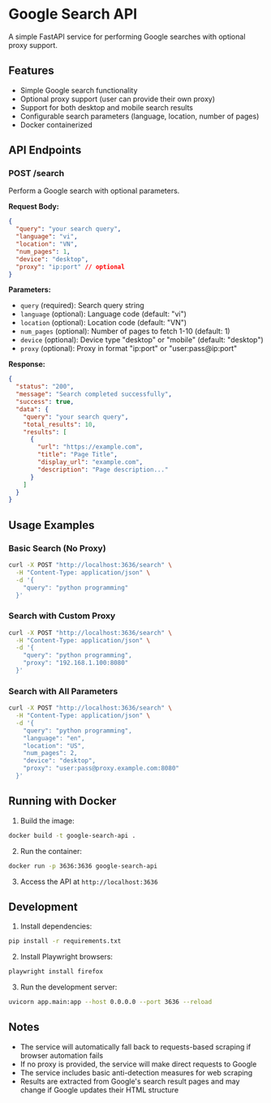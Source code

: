 # Google Search API

A simple FastAPI service for performing Google searches with optional proxy support.

## Features

- Simple Google search functionality
- Optional proxy support (user can provide their own proxy)
- Support for both desktop and mobile search results
- Configurable search parameters (language, location, number of pages)
- Docker containerized

## API Endpoints

### POST /search

Perform a Google search with optional parameters.

**Request Body:**
```json
{
  "query": "your search query",
  "language": "vi",
  "location": "VN", 
  "num_pages": 1,
  "device": "desktop",
  "proxy": "ip:port" // optional
}
```

**Parameters:**
- `query` (required): Search query string
- `language` (optional): Language code (default: "vi")
- `location` (optional): Location code (default: "VN")
- `num_pages` (optional): Number of pages to fetch 1-10 (default: 1)
- `device` (optional): Device type "desktop" or "mobile" (default: "desktop")
- `proxy` (optional): Proxy in format "ip:port" or "user:pass@ip:port"

**Response:**
```json
{
  "status": "200",
  "message": "Search completed successfully",
  "success": true,
  "data": {
    "query": "your search query",
    "total_results": 10,
    "results": [
      {
        "url": "https://example.com",
        "title": "Page Title",
        "display_url": "example.com",
        "description": "Page description..."
      }
    ]
  }
}
```

## Usage Examples

### Basic Search (No Proxy)
```bash
curl -X POST "http://localhost:3636/search" \
  -H "Content-Type: application/json" \
  -d '{
    "query": "python programming"
  }'
```

### Search with Custom Proxy
```bash
curl -X POST "http://localhost:3636/search" \
  -H "Content-Type: application/json" \
  -d '{
    "query": "python programming",
    "proxy": "192.168.1.100:8080"
  }'
```

### Search with All Parameters
```bash
curl -X POST "http://localhost:3636/search" \
  -H "Content-Type: application/json" \
  -d '{
    "query": "python programming",
    "language": "en",
    "location": "US",
    "num_pages": 2,
    "device": "desktop",
    "proxy": "user:pass@proxy.example.com:8080"
  }'
```

## Running with Docker

1. Build the image:
```bash
docker build -t google-search-api .
```

2. Run the container:
```bash
docker run -p 3636:3636 google-search-api
```

3. Access the API at `http://localhost:3636`

## Development

1. Install dependencies:
```bash
pip install -r requirements.txt
```

2. Install Playwright browsers:
```bash
playwright install firefox
```

3. Run the development server:
```bash
uvicorn app.main:app --host 0.0.0.0 --port 3636 --reload
```

## Notes

- The service will automatically fall back to requests-based scraping if browser automation fails
- If no proxy is provided, the service will make direct requests to Google
- The service includes basic anti-detection measures for web scraping
- Results are extracted from Google's search result pages and may change if Google updates their HTML structure